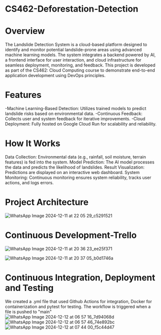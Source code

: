# CS462-Deforestation-Detection
# Overview
The Landslide Detection System is a cloud-based platform designed to identify and monitor potential landslide-prone areas using advanced machine learning models. The system integrates a backend powered by AI, a frontend interface for user interaction, and cloud infrastructure for seamless deployment, monitoring, and feedback.
This project is developed as part of the CS462: Cloud Computing course to demonstrate end-to-end application development using DevOps principles.

# Features
-Machine Learning-Based Detection: Utilizes trained models to predict landslide risks based on environmental data.
-Continuous Feedback: Collects user and system feedback for iterative improvements.
-Cloud Deployment: Fully hosted on Google Cloud Run for scalability and reliability.

# How It Works
Data Collection: Environmental data (e.g., rainfall, soil moisture, terrain features) is fed into the system.
Model Prediction: The AI model processes the data and predicts the likelihood of landslides.
Result Visualization: Predictions are displayed on an interactive web dashboard.
System Monitoring: Continuous monitoring ensures system reliability, tracks user actions, and logs errors.

# Project Architecture
![WhatsApp Image 2024-12-11 at 22 05 29_c5291521](https://github.com/user-attachments/assets/2e9087b5-0c8f-4097-b913-af2a30fd927e)

# Continuous Development-Trello
![WhatsApp Image 2024-12-11 at 20 36 23_ee25f371](https://github.com/user-attachments/assets/307326b3-8d60-4f65-87d0-11503290075b)

![WhatsApp Image 2024-12-11 at 20 37 05_b0d1746a](https://github.com/user-attachments/assets/f0998960-a815-4a0e-aa69-f49385458f74)

# Continuous Integration, Deployment and Testing
We created a .yml file that used Github Actions for integration, Docker for containerization and pytest for testing. The workflow is triggered when a file is pushed to "main"
![WhatsApp Image 2024-12-12 at 06 57 16_7d94068d](https://github.com/user-attachments/assets/1d105bf4-63d4-4cab-a979-ca2340ab113f)
![WhatsApp Image 2024-12-12 at 06 57 46_74e892bc](https://github.com/user-attachments/assets/ccec2ec3-cac6-4124-9cd6-7e1e5d64e4bc)
![WhatsApp Image 2024-12-12 at 07 44 00_f5c44d47](https://github.com/user-attachments/assets/fbba0260-26c3-4b7f-8eb8-51132ea078d5)






